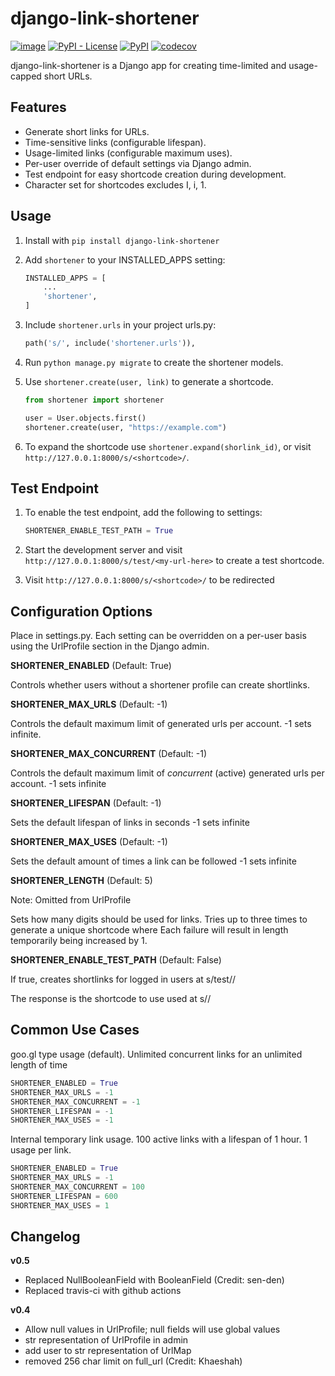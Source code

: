 # django-link-shortener

[![image](https://github.com/ronaldgrn/django-link-shortener/actions/workflows/django-tests.yml/badge.svg)](https://github.com/ronaldgrn/django-link-shortener/actions/workflows/django-tests.yml)
[![PyPI - License](https://img.shields.io/pypi/l/django-link-shortener.svg)](https://pypi.org/project/django-link-shortener/)
[![PyPI](https://img.shields.io/pypi/v/django-link-shortener.svg)](https://pypi.org/project/django-link-shortener/)
[![codecov](https://codecov.io/gh/ronaldgrn/django-link-shortener/graph/badge.svg?token=ELMHENJXSN)](https://codecov.io/gh/ronaldgrn/django-link-shortener)


django-link-shortener is a Django app for creating time-limited and usage-capped short URLs.


## Features

*   Generate short links for URLs.
*   Time-sensitive links (configurable lifespan).
*   Usage-limited links (configurable maximum uses).
*   Per-user override of default settings via Django admin.
*   Test endpoint for easy shortcode creation during development.
*   Character set for shortcodes excludes I, i, 1.


## Usage

1.  Install with `pip install django-link-shortener`

2.  Add `shortener` to your INSTALLED_APPS setting:

    ```python
    INSTALLED_APPS = [
        ...
        'shortener',
    ]
    ```

3.  Include `shortener.urls` in your project urls.py:

    ```python
    path('s/', include('shortener.urls')),
    ```

4.  Run `python manage.py migrate` to create the shortener models.

5. Use `shortener.create(user, link)` to generate a shortcode.

    ```python
    from shortener import shortener
    
    user = User.objects.first()
    shortener.create(user, "https://example.com")
    ```

6. To expand the shortcode use `shortener.expand(shorlink_id)`, 
   or visit `http://127.0.0.1:8000/s/<shortcode>/`.


## Test Endpoint

1.  To enable the test endpoint, add the following to settings:
    ```python
    SHORTENER_ENABLE_TEST_PATH = True
    ```

2.  Start the development server and visit
    `http://127.0.0.1:8000/s/test/<my-url-here>` to create a test shortcode.

3. Visit `http://127.0.0.1:8000/s/<shortcode>/` to be redirected


## Configuration Options

Place in settings.py. Each setting can be overridden on a per-user basis
using the UrlProfile section in the Django admin.


**SHORTENER_ENABLED** (Default: True)

Controls whether users without a shortener profile can create
shortlinks.


**SHORTENER_MAX_URLS** (Default: -1)

Controls the default maximum limit of generated urls per account. -1
sets infinite.


**SHORTENER_MAX_CONCURRENT** (Default: -1)

Controls the default maximum limit of *concurrent* (active)
generated urls per account. -1 sets infinite


**SHORTENER_LIFESPAN** (Default: -1)

Sets the default lifespan of links in seconds -1 sets infinite


**SHORTENER_MAX_USES** (Default: -1)

Sets the default amount of times a link can be followed -1 sets
infinite


**SHORTENER_LENGTH** (Default: 5)

Note: Omitted from UrlProfile

Sets how many digits should be used for links. Tries up to three
times to generate a unique shortcode where Each failure will result
in length temporarily being increased by 1.


**SHORTENER_ENABLE_TEST_PATH** (Default: False)

If true, creates shortlinks for logged in users at
s/test/<url>/

The response is the shortcode to use used at s/<shortcode>/


## Common Use Cases

goo.gl type usage (default). Unlimited concurrent links for an unlimited
length of time

```python
SHORTENER_ENABLED = True
SHORTENER_MAX_URLS = -1
SHORTENER_MAX_CONCURRENT = -1
SHORTENER_LIFESPAN = -1
SHORTENER_MAX_USES = -1
```

Internal temporary link usage. 
100 active links with a lifespan of 1 hour. 1 usage per link.

```python
SHORTENER_ENABLED = True
SHORTENER_MAX_URLS = -1
SHORTENER_MAX_CONCURRENT = 100
SHORTENER_LIFESPAN = 600
SHORTENER_MAX_USES = 1
```



## Changelog

**v0.5**

-   Replaced NullBooleanField with BooleanField (Credit: sen-den)
-   Replaced travis-ci with github actions

**v0.4**

-   Allow null values in UrlProfile; null fields will use global values
-   str representation of UrlProfile in admin
-   add user to str representation of UrlMap
-   removed 256 char limit on full_url (Credit: Khaeshah)

